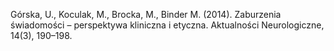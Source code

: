 ﻿---
layout: post
date:   2014-01-04 09:00:00
pdf: 
link: http://psjd.icm.edu.pl/psjd/element/bwmeta1.element.psjd-477cdea6-2ceb-45ca-974f-b5363f072d24
categories: article
---

Górska, U., Koculak, M., Brocka, M., Binder M. (2014). Zaburzenia świadomości – perspektywa kliniczna i etyczna. Aktualności Neurologiczne, 14(3), 190–198.
